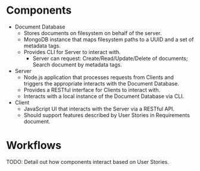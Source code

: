 # Components
* Document Database
    * Stores documents on filesystem on behalf of the server.
    * MongoDB instance that maps filesystem paths to a UUID and a set of metadata tags.
    * Provides CLI for Server to interact with.
        * Server can request: Create/Read/Update/Delete of documents; Search document by metadata tags.
* Server
    * Node.js application that processes requests from Clients and triggers the appropriate interacts with the Document Database.
    * Provides a RESTful interface for Clients to interact with.
    * Interacts with a local instance of the Document Database via CLI.
* Client
    * JavaScript UI that interacts with the Server via a RESTful API.
    * Should support features described by User Stories in Requirements document.

# Workflows
TODO: Detail out how components interact based on User Stories.
